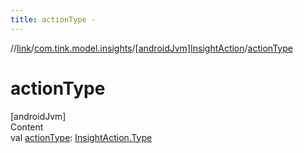 ```yaml
---
title: actionType -
---
```

//[link](../../index.md)/[com.tink.model.insights](../index.md)/[[androidJvm]InsightAction](index.md)/[actionType](action-type.md)



# actionType  
[androidJvm]  
Content  
val [actionType](action-type.md): [InsightAction.Type](-type/index.md)  




